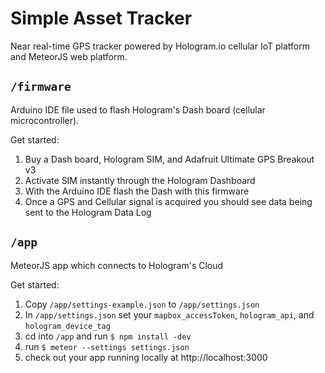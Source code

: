 # Simple Asset Tracker

Near real-time GPS tracker powered by Hologram.io cellular IoT platform and MeteorJS web platform.

## `/firmware`

Arduino IDE file used to flash Hologram's Dash board (cellular microcontroller).

Get started:

1. Buy a Dash board, Hologram SIM, and Adafruit Ultimate GPS Breakout v3
2. Activate SIM instantly through the Hologram Dashboard
3. With the Arduino IDE flash the Dash with this firmware
4. Once a GPS and Cellular signal is acquired you should see data being sent to the Hologram Data Log
 
## `/app`

MeteorJS app which connects to Hologram's Cloud

Get started:

1. Copy `/app/settings-example.json` to `/app/settings.json`
2. In `/app/settings.json` set your `mapbox_accessToken`, `hologram_api`, and `hologram_device_tag`
3. cd into `/app` and run `$ npm install -dev`
4. run `$ meteor --settings settings.json` 
5. check out your app running locally at http://localhost:3000
